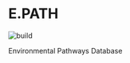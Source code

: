 # E.PATH
![build](https://github.com/AhmedMehdiLab/E.PATH/actions/workflows/r.yml/badge.svg)

Environmental Pathways Database
